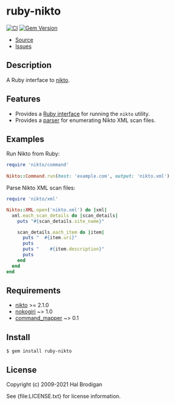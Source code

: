 # ruby-nikto

[![CI](https://github.com/postmodern/ruby-nikto/actions/workflows/ruby.yml/badge.svg)](https://github.com/postmodern/ruby-nikto/actions/workflows/ruby.yml)
[![Gem Version](https://badge.fury.io/rb/ruby-nikto.svg)](https://badge.fury.io/rb/ruby-nikto)

* [Source](https://github.com/sophsec/ruby-nikto)
* [Issues](https://github.com/sophsec/ruby-nikto/issues)

## Description

A Ruby interface to [nikto].

## Features

* Provides a [Ruby interface][Nikto::Command] for running the `nikto` utility.
* Provides a [parser][Nikto::XML] for enumerating Nikto XML scan files.

[Nikto::Command]: https://rubydoc.info/gems/ruby-nikto/Nikto/Command
[Nikto::XML]: https://rubydoc.info/gems/ruby-nikto/Nikto/XML

## Examples

Run Nikto from Ruby:

```ruby
require 'nikto/command'
    
Nikto::Command.run(host: 'example.com', output: 'nikto.xml')
```

Parse Nikto XML scan files:

```ruby
require 'nikto/xml'

Nikto::XML.open('nikto.xml') do |xml|
  xml.each_scan_details do |scan_details|
    puts "#{scan_details.site_name}"

    scan_details.each_item do |item|
      puts "  #{item.uri}"
      puts
      puts "    #{item.description}"
      puts
    end
  end
end
```

## Requirements

* [nikto] >= 2.1.0
* [nokogiri](https://github.com/sparklemotion/nokogiri#readme) ~> 1.0
* [command_mapper](http://github.com/postmodern/command_mapper.rb#readme) ~> 0.1

## Install

```shell
$ gem install ruby-nikto
```

## License

Copyright (c) 2009-2021 Hal Brodigan

See {file:LICENSE.txt} for license information.

[nikto]: https://github.com/sullo/nikto
